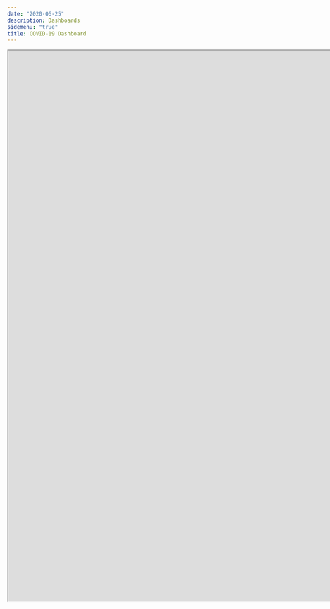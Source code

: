 ```yaml
---
date: "2020-06-25"
description: Dashboards
sidemenu: "true"
title: COVID-19 Dashboard
---
```



<iframe width='1750px' height='1250px' src='https://dsbkennedy.github.io/cxb_covid19' >
  <p>Your browser does not support iframes</p>
</iframe>


